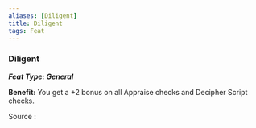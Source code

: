 ```yaml
---
aliases: [Diligent]
title: Diligent
tags: Feat
---
```

### Diligent 
***Feat Type: General***

**Benefit:** You get a +2 bonus on all Appraise checks and Decipher
Script checks.


Source :